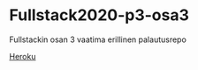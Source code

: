 # Fullstack2020-p3-osa3
Fullstackin osan 3 vaatima erillinen palautusrepo

[Heroku](https://dry-headland-78375.herokuapp.com/)